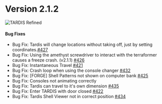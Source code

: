 # Version 2.1.2

![TARDIS Refined](https://wiki.tardisrefined.net/TARDIS-Refined-Wiki/tardis_refined_v2_1.png)

#### Bug Fixes
- Bug Fix: Tardis will change locations without taking off, just by setting coordinates.[#427](https://github.com/WhoCraft/TardisRefined/issues/427)
- Bug Fix: Using the amethyst screwdriver to interact with the terraformer causes a freeze crash. (v2.1.1) [#426](https://github.com/WhoCraft/TardisRefined/issues/426)
- Bug Fix: Instantaneous Travel  [#421](https://github.com/WhoCraft/TardisRefined/issues/421)
- Bug Fix: Crash loop when using the console changer [#432](https://github.com/WhoCraft/TardisRefined/issues/432)
- Bug Fix: [FORGE] Shell Patterns not shown on computer bank [#425](https://github.com/WhoCraft/TardisRefined/issues/425)
- Bug Fix: Consoles not animating correctly
- Bug Fix: Tardis can travel to it's own dimension [#435](https://github.com/WhoCraft/TardisRefined/issues/435)
- Bug Fix: Enter TARDIS with door closed [#422](https://github.com/WhoCraft/TardisRefined/issues/422)
- Bug Fix: Tardis Shell Viewer not in correct position [#434](https://github.com/WhoCraft/TardisRefined/issues/434)
